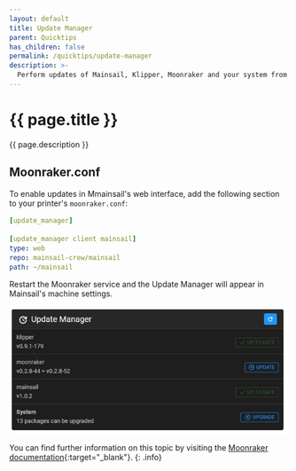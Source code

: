 ```yaml
---
layout: default
title: Update Manager
parent: Quicktips
has_children: false
permalink: /quicktips/update-manager
description: >-
  Perform updates of Mainsail, Klipper, Moonraker and your system from within Mainsail.
---
```

 
# {{ page.title }}
{{ page.description }}

## Moonraker.conf

To enable updates in Mmainsail's web interface, add the following section to your printer's `moonraker.conf`:

```yaml
[update_manager]

[update_manager client mainsail]
type: web
repo: mainsail-crew/mainsail
path: ~/mainsail
```

Restart the Moonraker service and the Update Manager will appear in Mainsail's machine settings.

![](../assets/img/quicktips/update-manager/update-manager.png)


You can find further information on this topic by visiting the [Moonraker documentation](https://github.com/Arksine/moonraker/blob/master/docs/configuration.md#update_manager){:target="_blank"}.
{: .info}
